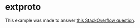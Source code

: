 # extproto

This example was made to answer [this StackOverflow question](http://stackoverflow.com/questions/8004249/how-can-you-extend-a-clojure-protocol-to-another-protocol).

